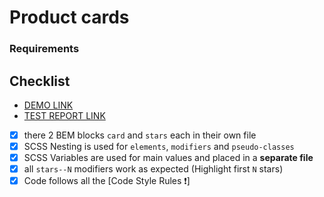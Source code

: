 # Product cards

### Requirements

## Checklist

- [DEMO LINK](https://Andrew17-2006.github.io/layout_product-cards/)
- [TEST REPORT LINK](https://Andrew17-2006.github.io/layout_product-cards/report/html_report/)


- [x] there 2 BEM blocks `card` and `stars` each in their own file
- [x] SCSS Nesting is used for `elements`, `modifiers` and `pseudo-classes`
- [x] SCSS Variables are used for main values and placed in a
  **separate file**
- [x] all `stars--N` modifiers work as expected (Highlight first `N` stars)
- [x] Code follows all the [Code Style Rules ❗️]
